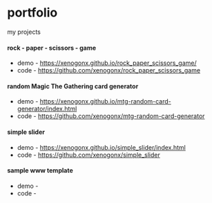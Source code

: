 # portfolio
my projects
#### rock - paper - scissors - game

* demo - https://xenogonx.github.io/rock_paper_scissors_game/
* code - https://github.com/xenogonx/rock_paper_scissors_game

#### random Magic The Gathering card generator
* demo - https://xenogonx.github.io/mtg-random-card-generator/index.html
* code - https://github.com/xenogonx/mtg-random-card-generator

#### simple slider
* demo - https://xenogonx.github.io/simple_slider/index.html
* code - https://github.com/xenogonx/simple_slider

#### sample www template
* demo - 
* code - 
